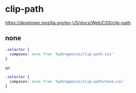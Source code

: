 # clip-path

https://developer.mozilla.org/en-US/docs/Web/CSS/clip-path

## none
```css
.selector {
  composes: none from 'hydrogencss/clip-path.css'
}
```

or:
```css
.selector {
  composes: none from 'hydrogencss/clip-path/none.css'
}
```

